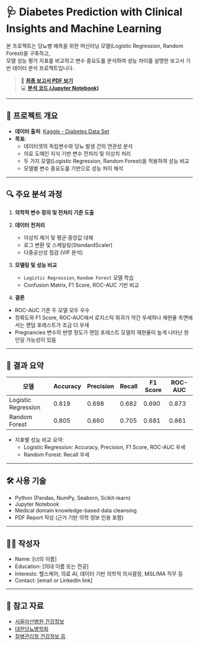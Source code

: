 # 🩺 Diabetes Prediction with Clinical Insights and Machine Learning

본 프로젝트는 당뇨병 예측을 위한 머신러닝 모델(Logistic Regression, Random Forest)을 구축하고,  
모델 성능 평가 지표를 비교하고 변수 중요도를 분석하여 성능 차이를 설명한 보고서 기반 데이터 분석 프로젝트입니다.

> 📄 **[최종 보고서 PDF 보기](./Diabetes_Prediction_Report.pdf)**  
> 💻 **[분석 코드 (Jupyter Notebook)](./Diabetes_Prediction.ipynb)**

---

## 📌 프로젝트 개요

- **데이터 출처**: [Kaggle - Diabetes Data Set](https://www.kaggle.com/datasets/mathchi/diabetes-data-set)
- **목표**:  
  - 데이터셋의 독립변수와 당뇨 발생 간의 연관성 분석  
  - 의료 도메인 지식 기반 변수 전처리 및 이상치 처리  
  - 두 가지 모델(Logistic Regression, Random Forest)을 적용하여 성능 비교  
  - 모델별 변수 중요도를 기반으로 성능 차이 해석

---

## 🔍 주요 분석 과정

1. **의학적 변수 정의 및 전처리 기준 도출**

2. **데이터 전처리**  
   - 이상치 제거 및 평균·중앙값 대체  
   - 로그 변환 및 스케일링(StandardScaler)  
   - 다중공선성 점검 (VIF 분석)

3. **모델링 및 성능 비교**  
   - `Logistic Regression`, `Random Forest` 모델 학습  
   - Confusion Matrix, F1 Score, ROC-AUC 기반 비교

4. **결론**

  - ROC-AUC 기준 두 모델 모두 우수  
  - 정확도와 F1 Score, ROC-AUC에서 로지스틱 회귀가 약간 우세하나 재현율 측면에서는 랜덤 포레스트가 조금 더 우세  
  - Pregnancies 변수의 반영 정도가 랜덤 포레스트 모델의 재현율이 높게 나타난 원인일 가능성이 있음

---

## 🧠 결과 요약

| 모델                  | Accuracy | Precision | Recall | F1 Score | ROC-AUC |
|-----------------------|----------|-----------|--------|----------|---------|
| Logistic Regression   | 0.819    | 0.698     | 0.682  | 0.690    | 0.873   |
| Random Forest         | 0.805    | 0.660     | 0.705  | 0.681    | 0.861   |

- 지표별 성능 비교 요약:
  - Logistic Regression: Accuracy, Precision, F1 Score, ROC-AUC 우세
  - Random Forest: Recall 우세

---

## 🛠 사용 기술

- Python (Pandas, NumPy, Seaborn, Scikit-learn)
- Jupyter Notebook
- Medical domain knowledge-based data cleansing
- PDF Report 작성 (근거 기반 의학 정보 인용 포함)

---

## 👩‍⚕️ 작성자

- Name: [너의 이름]  
- Education: [의대 이름 또는 전공]  
- Interests: 헬스케어, 의료 AI, 데이터 기반 의학적 의사결정, MSL/MA 직무 등  
- Contact: [email or LinkedIn link]

---

## 📎 참고 자료

- [서울아산병원 건강정보](https://www.amc.seoul.kr/)
- [대한당뇨병학회](https://www.diabetes.or.kr/)
- [질병관리청 건강정보 등](https://health.kdca.go.kr/)
